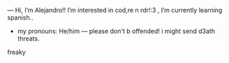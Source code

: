 — Hi, I’m Alejandro!!
 I’m interested in cod,re n rdr!:3
  , I’m currently learning spanish..
- my pronouns: He/him
— please don't b offended! i might send d3ath
threats.

freaky

<!---
Mort1z/Mort1z is a ✨ special ✨ repository because its `README.md` (this file) appears on your GitHub profile.
You can click the Preview link to take a look at your changes.
--->
